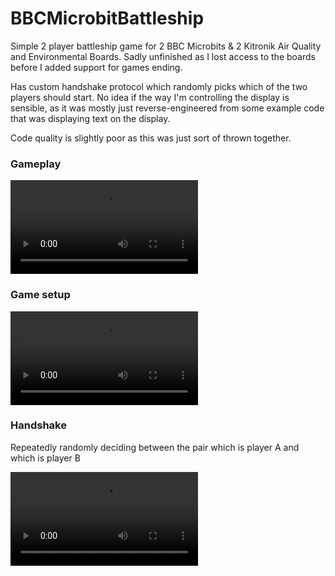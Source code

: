 # BBCMicrobitBattleship
Simple 2 player battleship game for 2 BBC Microbits &amp; 2 Kitronik Air Quality and Environmental Boards. Sadly unfinished as I lost access to the boards before I added support for games ending.

Has custom handshake protocol which randomly picks which of the two players should start. No idea if the way I'm controlling the display is sensible, as it was mostly just reverse-engineered from some example code that was displaying text on the display.

Code quality is slightly poor as this was just sort of thrown together.

### Gameplay
![clip of gameplay loop](docs/gameplay.mp4)

### Game setup
![clip of game setup](docs/boardsetup.mp4)

### Handshake
Repeatedly randomly deciding between the pair which is player A and which is player B

![clip of repeated handshake](docs/repeated_negotiation.mp4)
